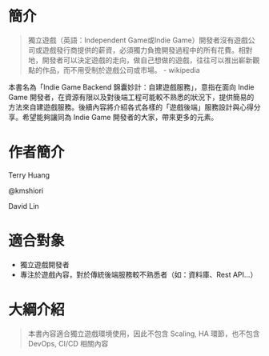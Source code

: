 # 簡介

> 獨立遊戲（英語：Independent Game或Indie Game）開發者沒有遊戲公司或遊戲發行商提供的薪資，必須獨力負擔開發過程中的所有花費。相對地，開發者可以決定遊戲的走向，做自己想做的遊戲，往往可以推出嶄新觀點的作品，而不用受制於遊戲公司或市場。 - wikipedia

本書名為「Indie Game Backend 錦囊妙計：自建遊戲服務」，意指在面向 Indie Game 開發者，在資源有限以及對後端工程可能較不熟悉的狀況下，提供簡易的方法來自建遊戲服務。後續內容將介紹各式各樣的「遊戲後端」服務設計與心得分享。希望能夠讓同為 Indie Game 開發者的大家，帶來更多的元素。

# 作者簡介

Terry Huang

@kmshiori

David Lin

# 適合對象

* 獨立遊戲開發者
* 專注於遊戲內容，對於傳統後端服務較不熟悉者（如：資料庫、Rest API...）

# 大綱介紹

> 本書內容適合獨立遊戲環境使用，因此不包含 Scaling, HA 環節，也不包含 DevOps, CI/CD 相關內容



